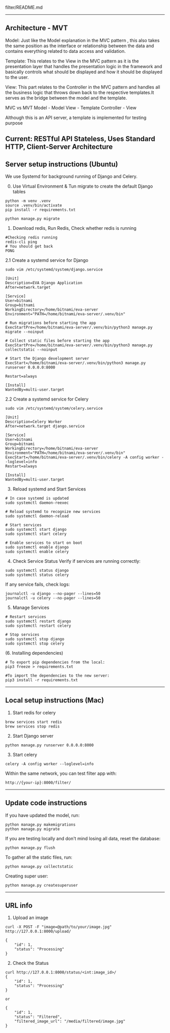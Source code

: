 filter/README.md

-----
## Architecture - MVT 
Model: Just like the Model explanation in the MVC pattern , this also takes the same position as the 
interface or relationship between the data and contains everything related to data access and validation.

Template: This relates to the View in the MVC pattern as it is the presentation layer that handles the 
presentation logic in the framework and basically controls what should be displayed and how it should be 
displayed to the user.

View: This part relates to the Controller in the MVC pattern and handles all the business logic that throws 
down back to the respective templates.It serves as the bridge between the model and the template.

MVC vs MVT
Model - Model
View - Template
Controller - View 

Although this is an API server, a template is implemented for testing purpose

Current: RESTful API
Stateless, Uses Standard HTTP, Client-Server Architecture
-----
## Server setup instructions (Ubuntu)

We use Systemd for background running of Django and Celery.

0. Use Virtual Environment & Tun migrate to create the default Django tables
```
python -m venv .venv
source .venv/bin/activate
pip install -r requirements.txt

python manage.py migrate
```

1. Download redis, Run Redis, Check whether redis is running
```
#Checking redis running
redis-cli ping
# You should get back
PONG
````

2.1 Create a systemd service for Django
```
sudo vim /etc/systemd/system/django.service
```
```
[Unit]
Description=EVA Django Application
After=network.target

[Service]
User=bitnami
Group=bitnami
WorkingDirectory=/home/bitnami/eva-server
Environment="PATH=/home/bitnami/eva-server/.venv/bin"

# Run migrations before starting the app
ExecStartPre=/home/bitnami/eva-server/.venv/bin/python3 manage.py migrate --noinput

# Collect static files before starting the app
ExecStartPre=/home/bitnami/eva-server/.venv/bin/python3 manage.py collectstatic --noinput

# Start the Django development server
ExecStart=/home/bitnami/eva-server/.venv/bin/python3 manage.py runserver 0.0.0.0:8000

Restart=always

[Install]
WantedBy=multi-user.target
```

2.2 Create a systemd service for Celery
```
sudo vim /etc/systemd/system/celery.service
```
```
[Unit]
Description=Celery Worker
After=network.target django.service

[Service]
User=bitnami
Group=bitnami
WorkingDirectory=/home/bitnami/eva-server
Environment="PATH=/home/bitnami/eva-server/.venv/bin"
ExecStart=/home/bitnami/eva-server/.venv/bin/celery -A config worker --loglevel=info
Restart=always

[Install]
WantedBy=multi-user.target
```
3. Reload systemd and Start Services
```
# In case systemd is updated
sudo systemctl daemon-reexec

# Reload systemd to recognize new services
sudo systemctl daemon-reload

# Start services
sudo systemctl start django
sudo systemctl start celery

# Enable services to start on boot
sudo systemctl enable django
sudo systemctl enable celery
```

4. Check Service Status
Verify if services are running correctly:
```
sudo systemctl status django
sudo systemctl status celery
```
If any service fails, check logs:
```
journalctl -u django --no-pager --lines=50
journalctl -u celery --no-pager --lines=50
```

5. Manage Services
```
# Restart services
sudo systemctl restart django
sudo systemctl restart celery

# Stop services
sudo systemctl stop django
sudo systemctl stop celery
```

(6. Installing dependencies)
```
# To export pip dependencies from the local:
pip3 freeze > requirements.txt

#To import the dependencies to the new server:
pip3 install -r requirements.txt
```

-----
## Local setup instructions (Mac)

1. Start redis for celery
```
brew services start redis 
brew services stop redis
```
2. Start Django server
```
python manage.py runserver 0.0.0.0:8000
```
3. Start celery
```
celery -A config worker --loglevel=info
```
Within the same network, you can test filter app with:
```
http://{your-ip}:8000/filter/
```

-----
## Update code instructions

If you have updated the model, run:
```
python manage.py makemigrations
python manage.py migrate
```
If you are testing locally and don't mind losing all data, reset the database:
```
python manage.py flush
```
To gather all the static files, run:
```
python manage.py collectstatic 
```
Creating super user:
```
python manage.py createsuperuser
```


-----
## URL info
1. Upload an image
```
curl -X POST -F "image=@path/to/your/image.jpg" http://127.0.0.1:8000/upload/

{
    "id": 1,
    "status": "Processing"
}
```

2. Check the Status
```
curl http://127.0.0.1:8000/status/<int:image_id>/
{
    "id": 1,
    "status": "Processing"
}

or 

{
    "id": 1,
    "status": "Filtered",
    "filtered_image_url": "/media/filtered/image.jpg"
}
```




